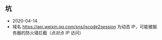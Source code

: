 ## 坑
* 2020-04-14
* 域名 https://api.weixin.qq.com/sns/jscode2session 为动态 IP，可能被服务器的防火墙拦截（点对点 IP 访问）

